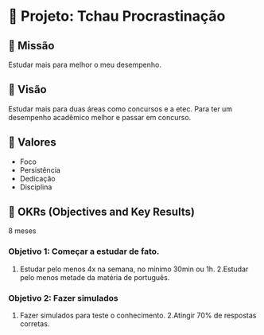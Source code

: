 # 🌟 Projeto: Tchau Procrastinação

## 🧭 Missão
Estudar mais para melhor o meu desempenho.

## 🔭 Visão
Estudar mais para duas áreas como concursos e a etec. Para ter um desempenho acadêmico melhor e passar em concurso.

## 🧱 Valores
- Foco
- Persistência 
- Dedicação
- Disciplina
  
## 🎯 OKRs (Objectives and Key Results)
8 meses

### Objetivo 1: Começar a estudar de fato.
1. Estudar pelo menos 4x na semana, no mínimo 30min ou 1h.
2.Estudar pelo menos metade da matéria de português.

### Objetivo 2: Fazer simulados
1. Fazer simulados para teste o conhecimento.
2.Atingir 70% de respostas corretas.

